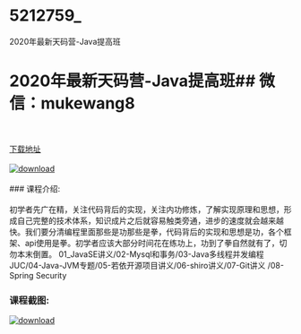 # 5212759_
2020年最新天码营-Java提高班
# 2020年最新天码营-Java提高班## 微信：mukewang8
<br/></br>[下载地址](http://www.36tz.cn/article/5212759 "下载地址")
<br/></br>[![download](http://36tz.cn/muke_img/2020_05_2-19-300x168.png "下载地址")](http://www.36tz.cn/article/5212759 "下载地址")
<br/></br>### 课程介绍:<br/></br>初学者先广在精，关注代码背后的实现，关注内功修炼，了解实现原理和思想，形成自己完整的技术体系，知识成片之后就容易触类旁通，进步的速度就会越来越快。我们要分清编程里面那些是功那些是拳，代码背后的实现和思想是功，各个框架、api使用是拳。初学者应该大部分时间花在练功上，功到了拳自然就有了，切勿本末倒置。
01_JavaSE讲义/02-Mysql和事务/03-Java多线程并发编程JUC/04-Java-JVM专题/05-若依开源项目讲义/06-shiro讲义/07-Git讲义 /08-Spring Security

### 课程截图:
[![download](http://36tz.cn/muke_img/2020_05_1-19.png "下载地址")](http://www.36tz.cn/article/5212759 "下载地址")

